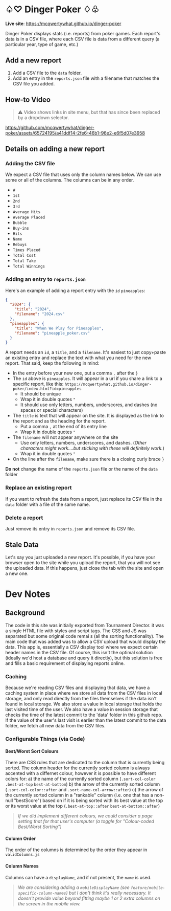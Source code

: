 # ♤♡ Dinger Poker ♢♧

**Live site**: https://mcqwertywhat.github.io/dinger-poker

Dinger Poker displays stats (i.e. reports) from poker games. Each report's data is in a CSV file, where each CSV file is data from a different query (a particular year, type of game, etc.)

## Add a new report

1. Add a CSV file to the `data` folder.
2. Add an entry in the `reports.json` file with a filename that matches the CSV file you added.

## How-to Video

> ⚠️ Video shows links in site menu, but that has since been replaced by a dropdown selector. 

https://github.com/mcqwertywhat/dinger-poker/assets/65724195/a41ddf14-2fe6-46b1-96e2-e6f5d07e3958

## Details on adding a new report

### Adding the CSV file

We expect a CSV file that uses only the column names below. We can use some or all of the columns. The columns can be in any order.

- `#`
- `1st`
- `2nd`
- `3rd`
- `Average Hits`
- `Average Placed`
- `Bubble`
- `Buy-ins`
- `Hits`
- `Name`
- `Rebuys`
- `Times Placed`
- `Total Cost`
- `Total Take`
- `Total Winnings`

### Adding an entry to `reports.json`

Here's an example of adding a report entry with the `id` `pineapples`:

```json
{
  "2024": {
    "title": "2024",
    "filename": "2024.csv"
  },
  "pineapples": {
    "title": "When We Play for Pineapples",
    "filename": "pineapple_poker.csv"
  }
}
```

A report needs an `id`, a `title`, and a `filename`. It's easiest to just copy+paste an existing entry and replace the text with what you need for the new report. That said, keep the following in mind:

- In the entry before your new one, put a comma `,` after the `}`
- The `id` above is `pineapples`. It will appear in a url if you share a link to a specific report, like this: `https://mcqwertywhat.github.io/dinger-poker/index.html?id=pineapples`
  - It should be unique 
  - Wrap it in double quotes `"`
  - It should use only letters, numbers, underscores, and dashes (no spaces or special characters)
- The `title` is text that will appear on the site. It is displayed as the link to the report and as the heading for the report.
  - Put a comma `,` at the end of its entry line
  - Wrap it in double quotes `"`
- The `filename` will not appear anywhere on the site
  - Use only letters, numbers, underscores, and dashes. (_Other characters might work....but sticking with these will definitely work._)
  - Wrap it in double quotes `"`
- On the line after the `filename`, make sure there is a closing curly brace `}`

**Do not** change the name of the `reports.json` file or the name of the `data` folder

### Replace an existing report

If you want to refresh the data from a report, just replace its CSV file in the `data` folder with a file of the same name.

### Delete a report

Just remove its entry in `reports.json` and remove its CSV file.

## Stale Data

Let's say you just uploaded a new report. It's possible, if you have your browser open to the site while you upload the report, that you will not see the uploaded data. If this happens, just close the tab with the site and open a new one. 

# Dev Notes

## Background 

The code in this site was initially exported from Tournament Director. it was a single HTML file with styles and script tags. The CSS and JS was separated but some original code remai s (all the sorting functionality). The main code that was added was to allow a CSV upload that would display the data. This app is, essentially a CSV display tool where we expect certain header names in the CSV file. Of course, this isn't the optimal solution (ideally we'd host a database and query it directly), but this solution is free and fills a basic requirement of displaying reports online.

### Caching 

Because we're reading CSV files and displaying that data, we have a caching system in place where we store all data from the CSV files in local storage, and only read  directly from the files themselves if the data isn't found in local storage. We also store a value in local storage that holds the last visited time of the user. We also have a value in session storage that checks the time of the latest commit to the 'data' folder in this github repo. If the value of the user's last visit is earlier than the latest commit to the data folder, we fetch all new data from the CSV files.

### Configurable Things (via Code)

#### Best/Worst Sort Colours

There are CSS rules that are dedicated to the column that is currently being sorted. The column header for the currently sorted column is always accented with a differnet colour, however it is possible to have different colors for:
a) the name of the currently sorted column (`.sort-col-color` `.best-at-top` `best-at-bottom`) 
b) the arrow of the currently sorted column (`.sort-col-color::after` and `.sort-name-col-arrow::after`)
c) the arrow of the currently sorted column in a "rankable" column (i.e. one that has a non-null "bestScore") based on if it is being sorted with its best value at the top or its worst value at the top (`.best-at-top::after` `best-at-bottom::after`)

> *If we did implement different colours, we could consider a page setting that for that user's computer (a toggle for "Colour-coded Best/Worst Sorting")*

#### Column Order

The order of the columns is determined by the order they appear in `validColumns.js`

#### Column Names

Columns can have a `displayName`, and if not present, the `name` is used. 

> *We are considering adding a `mobileDisplayName` (see `feature/mobile-specific-column-names`) but I don't think it's really necessary. It doesn't provide value beyond fitting maybe 1 or 2 extra columns on the screen in the mobile view.*

